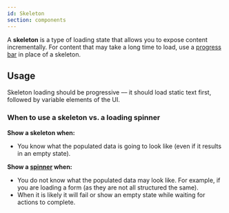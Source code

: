 ```yaml
---
id: Skeleton
section: components
---
```


A **skeleton** is a type of loading state that allows you to expose content incrementally. For content that may take a long time to load, use a [progress bar](/components/progress/react) in place of a skeleton.

## Usage 
Skeleton loading should be progressive –– it should load static text first, followed by variable elements of the UI.

### When to use a skeleton vs. a loading spinner

**Show a skeleton when:**
- You know what the populated data is going to look like (even if it results in an empty state).

**Show a [spinner](/components/spinner/react) when:**
- You do not know what the populated data may look like. For example, if you are loading a form (as they are not all structured the same).
- When it is likely it will fail or show an empty state while waiting for actions to complete.

